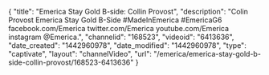 {
    "title": "Emerica Stay Gold B-side: Collin Provost",
    "description": "Colin Provost Emerica Stay Gold B-Side #MadeInEmerica #EmericaG6 facebook.com\/Emerica twitter.com\/Emerica youtube.com\/Emerica instagram @Emerica.",
    "channelid": "168523",
    "videoid": "6413636",
    "date_created": "1442960978",
    "date_modified": "1442960978",
    "type": "captivate",
    "layout": "channelVideo",
    "url": "\/emerica\/emerica-stay-gold-b-side-collin-provost\/168523-6413636"
}
